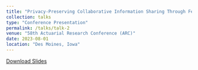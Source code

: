 ```yaml
---
title: "Privacy-Preserving Collaborative Information Sharing Through Federated Learning"
collection: talks
type: "Conference Presentation"
permalink: /talks/talk-2
venue: "58th Actuarial Research Conference (ARC)"
date: 2023-08-01
location: "Des Moines, Iowa"
---
```


[Download Slides](/slides/talk-2.pdf)